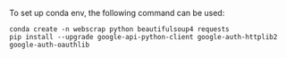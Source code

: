 To set up conda env, the following command can be used:
```
conda create -n webscrap python beautifulsoup4 requests
pip install --upgrade google-api-python-client google-auth-httplib2 google-auth-oauthlib
```